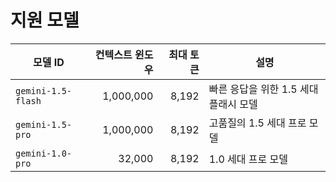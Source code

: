 # 지원 모델

| 모델 ID            | 컨텍스트 윈도우 | 최대 토큰 | 설명                                  |
| ------------------ | --------------: | --------: | ------------------------------------- |
| `gemini-1.5-flash` |       1,000,000 |     8,192 | 빠른 응답을 위한 1.5 세대 플래시 모델 |
| `gemini-1.5-pro`   |       1,000,000 |     8,192 | 고품질의 1.5 세대 프로 모델           |
| `gemini-1.0-pro`   |          32,000 |     8,192 | 1.0 세대 프로 모델                    |
